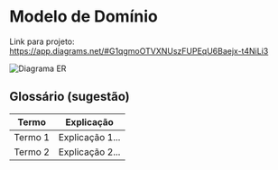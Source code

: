 # Modelo de Domínio

Link para projeto: https://app.diagrams.net/#G1qgmoOTVXNUszFUPEqU6Baejx-t4NiLi3

![Diagrama ER ](https://github.com/tads-cnat/trabalhos-voluntarios/assets/112009958/b19f83e8-f3dd-46e4-9749-390e7e3914e1)

## Glossário (sugestão)

|  Termo  |  Explicação  |
| ------- | ------------ |
| Termo 1 | Explicação 1... |
| Termo 2 | Explicação 2... |

